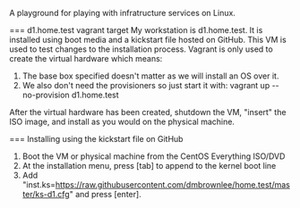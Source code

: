 A playground for playing with infratructure services on Linux.

=== d1.home.test vagrant target
My workstation is d1.home.test.  It is installed using boot media and a
kickstart file hosted on GitHub.  This VM is used to test changes to the
installation process.  Vagrant is only used to create the virtual hardware
which means:

1. The base box specified doesn't matter as we will install an OS over it.
2. We also don't need the provisioners so just start it with:
   vagrant up --no-provision d1.home.test

After the virtual hardware has been created, shutdown the VM, "insert" the
ISO image, and install as you would on the physical machine.

=== Installing using the kickstart file on GitHub

1. Boot the VM or physical machine from the CentOS Everything ISO/DVD
2. At the installation menu, press [tab] to append to the kernel boot line
3. Add "inst.ks=https://raw.githubusercontent.com/dmbrownlee/home.test/master/ks-d1.cfg" and press [enter].

